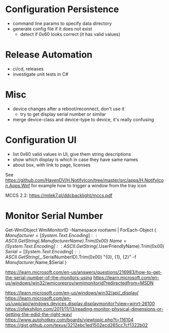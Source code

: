 Configuration Persistence
=========================

- command line params to specify data directory
- generate config file if it does not exist
    - detect if 0x60 looks correct (it has valid values)

Release Automation
==================

- ci/cd, releases
- investigate unit tests in C#

Misc
====

- device changes after a reboot/reconnect, don't use it
   - try to get display serial number or similar
- merge device-class and device-type to device, it's really confusing

Configuration UI
================

- list 0x60 valid values in UI, give them string descriptions
- show which display is which in case they have same names
- about box, with link to page, licenses

See https://github.com/HavenDV/H.NotifyIcon/tree/master/src/apps/H.NotifyIcon.Apps.Wpf for example how to trigger a window from the tray icon

MCCS 2.2: https://milek7.pl/ddcbacklight/mccs.pdf

Monitor Serial Number
=====================

Get-WmiObject WmiMonitorID -Namespace root\wmi |
  ForEach-Object {
    $Manufacturer   = [System.Text.Encoding]::ASCII.GetString($_.ManufacturerName).Trim(0x00)
    $Name           = [System.Text.Encoding]::ASCII.GetString($_.UserFriendlyName).Trim(0x00)
    $Serial         = [System.Text.Encoding]::ASCII.GetString($_.SerialNumberID).Trim(0x00)
    "{0}, {1}, {2}" -f $Manufacturer,$Name,$Serial
  }

https://learn.microsoft.com/en-us/answers/questions/216983/how-to-get-the-serial-number-of-the-monitors-using
https://learn.microsoft.com/en-us/windows/win32/wmicoreprov/wmimonitorid?redirectedfrom=MSDN

https://learn.microsoft.com/en-us/windows/win32/api/_display/
https://learn.microsoft.com/en-us/uwp/api/windows.devices.display.displaymonitor?view=winrt-26100
https://ofekshilon.com/2011/11/13/reading-monitor-physical-dimensions-or-getting-the-edid-the-right-way/
https://www.autohotkey.com/boards/viewtopic.php?t=116104
https://gist.github.com/texus/3212ebc1ed1502ecd265cc7cf1322b02
